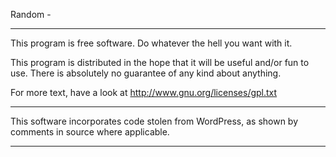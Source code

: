 Random - 

---------------------------------------------------------------

This program is free software. Do whatever the hell you want with it.

This program is distributed in the hope that it will be useful and/or
fun to use. There is absolutely no guarantee of any kind about anything.

For more text, have a look at http://www.gnu.org/licenses/gpl.txt

---------------------------------------------------------------

This software incorporates code stolen from WordPress, as shown by
comments in source where applicable.

---------------------------------------------------------------
